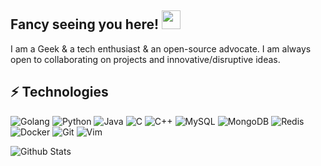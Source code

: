 ## Fancy seeing you here! <img src="https://raw.githubusercontent.com/aemmadi/aemmadi/master/wave.gif" width="30px">

I am a Geek & a tech enthusiast & an open-source advocate. I am always open to collaborating on projects and innovative/disruptive ideas. 


## ⚡ Technologies
![Golang](https://img.shields.io/badge/-Golang-black?style=flat-square&logo=Go)
![Python](https://img.shields.io/badge/-Python-black?style=flat-square&logo=Python)
![Java](https://img.shields.io/badge/-Java-black?style=flat-square&logo=Java)
![C](https://img.shields.io/badge/-C-black?style=flat-square&logo=C)
![C++](https://img.shields.io/badge/-C++-00599C?style=flat-square&logo=c)
![MySQL](https://img.shields.io/badge/-MySQL-black?style=flat-square&logo=mysql)
![MongoDB](https://img.shields.io/badge/-MongoDB-black?style=flat-square&logo=MongoDB)
![Redis](https://img.shields.io/badge/-Redis-black?style=flat-square&logo=Redis)
![Docker](https://img.shields.io/badge/-Docker-black?style=flat-square&logo=docker)
![Git](https://img.shields.io/badge/-Git-black?style=flat-square&logo=git)
![Vim](https://img.shields.io/badge/-VIM-181717?style=flat-square&logo=vim)

![Github Stats](https://github-readme-stats.vercel.app/api?username=dmzlingyin&count_private=true&show_icons=true&include_all_commits=true)

<!--
**dmzlingyin/dmzlingyin** is a ✨ _special_ ✨ repository because its `README.md` (this file) appears on your GitHub profile.

Here are some ideas to get you started:

- 🔭 I’m currently working on ...
- 🌱 I’m currently learning ...
- 👯 I’m looking to collaborate on ...
- 🤔 I’m looking for help with ...
- 💬 Ask me about ...
- 📫 How to reach me: ...
- 😄 Pronouns: ...
- ⚡ Fun fact: ...
-->
